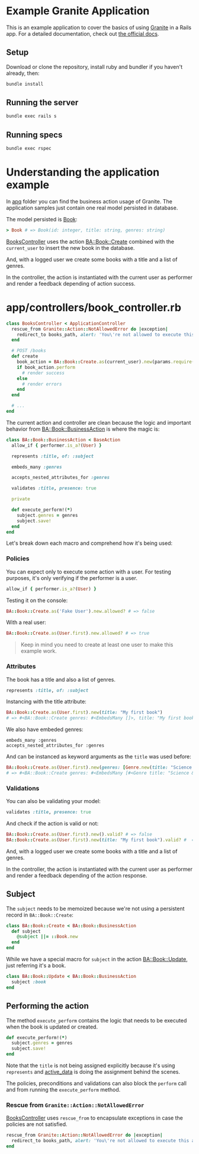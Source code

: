 # Example Granite Application

This is an example application to cover the basics of using [Granite](https://github.com/toptal/granite)
in a Rails app. For a detailed documentation, check out [the official docs](https://github.com/toptal/granite/blob/master/GETTING_STARTED.md).

## Setup

Download or clone the repository, install ruby and bundler if you haven't already, then:

```bash
bundle install
```

## Running the server

```bash
bundle exec rails s
```

## Running specs

```bash
bundle exec rspec
```

# Understanding the application example

In [apq](/apq) folder you can find the business action usage of Granite.
The application samples just contain one real model persisted in database.

The model persisted is [Book](/app/models/book.rb):

```ruby
> Book # => Book(id: integer, title: string, genres: string)
```

[BooksController](/app/controllers/books_controller.rb) uses the
action [BA::Book::Create](/apq/actions/ba/book/create.rb) combined with the
`current_user` to insert the new book in the database.

And, with a logged user we create some books with a title and a list of genres.

In the controller, the action is instantiated with the current user as performer
and render a feedback depending of action success.

# app/controllers/book_controller.rb
```ruby
class BooksController < ApplicationController
  rescue_from Granite::Action::NotAllowedError do |exception|
    redirect_to books_path, alert: 'You\'re not allowed to execute this action.'
  end

  # POST /books
  def create
    book_action = BA::Book::Create.as(current_user).new(params.require(:book))
    if book_action.perform
      # render success
    else
      # render errors
    end
  end

  # ... 
end
```

The current action and controller are clean because the logic and important behavior from
[BA::Book::BusinessAction](/apq/actions/ba/book/business_action.rb) is where
the magic is:

```ruby
class BA::Book::BusinessAction < BaseAction
  allow_if { performer.is_a?(User) }

  represents :title, of: :subject

  embeds_many :genres

  accepts_nested_attributes_for :genres

  validates :title, presence: true

  private

  def execute_perform!(*)
    subject.genres = genres
    subject.save!
  end
end
```

Let's break down each macro and comprehend how it's being used:

### Policies

You can expect only to execute some action with a user. For testing purposes, it's only
verifying if the performer is a user.

```ruby
allow_if { performer.is_a?(User) }
```

Testing it on the console:

```ruby
BA::Book::Create.as('Fake User').new.allowed? # => false
```

With a real user:

```ruby
BA::Book::Create.as(User.first).new.allowed? # => true
```

> Keep in mind you need to create at least one user to make this example work.

### Attributes

The book has a title and also a list of genres.

```ruby
represents :title, of: :subject
```

Instancing with the title attribute:

```ruby
BA::Book::Create.as(User.first).new(title: "My first book")
# => #<BA::Book::Create genres: #<EmbedsMany []>, title: "My first book">
```

We also have embeded genres:

```
embeds_many :genres
accepts_nested_attributes_for :genres
```

And can be instanced as keyword arguments as the `title` was used before:

```ruby
BA::Book::Create.as(User.first).new(genres: [Genre.new(title: "Science & Fiction")])
# => #<BA::Book::Create genres: #<EmbedsMany [#<Genre title: "Science & Fiction", *id: #<Ac...]>, title: nil>
```

### Validations

You can also be validating your model:

```ruby
validates :title, presence: true
```

And check if the action is valid or not:

```ruby
BA::Book::Create.as(User.first).new().valid? # => false
BA::Book::Create.as(User.first).new(title: "My first book").valid? #  => true
```

And, with a logged user we create some books with a title and a list of genres.

In the controller, the action is instantiated with the current user as performer
and render a feedback depending of the action response.

## Subject

The `subject` needs to be memoized because we're not using a persistent record
in `BA::Book::Create`:

```ruby
class BA::Book::Create < BA::Book::BusinessAction
  def subject
    @subject ||= ::Book.new
  end
end
```

While we have a special macro for `subject` in the action
[BA::Book::Update](/apq/actions/ba/book/update.rb), just referring it's a book.

```ruby
class BA::Book::Update < BA::Book::BusinessAction
  subject :book
end
```

## Performing the action

The method `execute_perform` contains the logic that needs to be executed when
the book is updated or created.

```ruby
def execute_perform!(*)
  subject.genres = genres
  subject.save!
end
```

Note that the `title` is not being assigned explicitly because it's using
`represents` and [active_data](https://github.com/pyromaniac/active_data)
is doing the assignment behind the scenes.

The policies, preconditions and validations can also block the `perform` call
and from running the `execute_perform` method.

### Rescue from `Granite::Action::NotAllowedError`

[BooksController](/app/controllers/books_controller.rb) uses `rescue_from` to
encapsulate exceptions in case the policies are not satisfied.

```ruby
rescue_from Granite::Action::NotAllowedError do |exception|
  redirect_to books_path, alert: 'You\'re not allowed to execute this action.'
end
```

